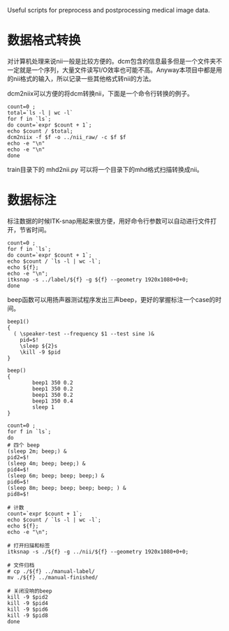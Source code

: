 Useful scripts for preprocess and postprocessing medical image data.

# 数据格式转换
对计算机处理来说nii一般是比较方便的。dcm包含的信息最多但是一个文件夹不一定就是一个序列，大量文件读写I/O效率也可能不高。Anyway本项目中都是用的nii格式的输入，所以记录一些其他格式转nii的方法。

dcm2niix可以方便的将dcm转换nii，下面是一个命令行转换的例子。
```shell
count=0 ;
total=`ls -l | wc -l`
for f in `ls`;
do count=`expr $count + 1`;
echo $count / $total;
dcm2niix -f $f -o ../nii_raw/ -c $f $f
echo -e "\n"
echo -e "\n"
done
```
train目录下的 mhd2nii.py 可以将一个目录下的mhd格式扫描转换成nii。

# 数据标注
标注数据的时候ITK-snap用起来很方便，用好命令行参数可以自动进行文件打开，节省时间。
```shell
count=0 ;
for f in `ls`;
do count=`expr $count + 1`;
echo $count / `ls -l | wc -l`;
echo ${f};
echo -e "\n";
itksnap -s ../label/${f} -g ${f} --geometry 1920x1080+0+0;
done
```

beep函数可以用扬声器测试程序发出三声beep，更好的掌握标注一个case的时间。
```shell
beep1()
{
  ( \speaker-test --frequency $1 --test sine )&
    pid=$!
    \sleep ${2}s
    \kill -9 $pid
}

beep()
{
        beep1 350 0.2
        beep1 350 0.2
        beep1 350 0.2
        beep1 350 0.4
        sleep 1
}

count=0 ;
for f in `ls`;
do
# 四个 beep
(sleep 2m; beep;) &
pid2=$!
(sleep 4m; beep; beep;) &
pid4=$!
(sleep 6m; beep; beep; beep;) &
pid6=$!
(sleep 8m; beep; beep; beep; beep; ) &
pid8=$!

# 计数
count=`expr $count + 1`;
echo $count / `ls -l | wc -l`;
echo ${f};
echo -e "\n";

# 打开扫描和标签
itksnap -s ./${f} -g ../nii/${f} --geometry 1920x1080+0+0;

# 文件归档
# cp ./${f} ../manual-label/
mv ./${f} ../manual-finished/

# 关闭没响的beep
kill -9 $pid2
kill -9 $pid4
kill -9 $pid6
kill -9 $pid8
done
```
